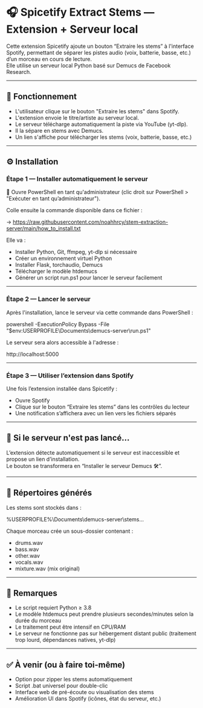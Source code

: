 # 🎧 Spicetify Extract Stems — Extension + Serveur local

Cette extension Spicetify ajoute un bouton “Extraire les stems” à l'interface Spotify, permettant de séparer les pistes audio (voix, batterie, basse, etc.) d’un morceau en cours de lecture.  
Elle utilise un serveur local Python basé sur Demucs de Facebook Research.

---

## 🚀 Fonctionnement

- L'utilisateur clique sur le bouton "Extraire les stems" dans Spotify.
- L'extension envoie le titre/artiste au serveur local.
- Le serveur télécharge automatiquement la piste via YouTube (yt-dlp).
- Il la sépare en stems avec Demucs.
- Un lien s'affiche pour télécharger les stems (voix, batterie, basse, etc.)

---

## ⚙️ Installation

### Étape 1 — Installer automatiquement le serveur

📌 Ouvre PowerShell en tant qu'administrateur (clic droit sur PowerShell > "Exécuter en tant qu’administrateur").

Colle ensuite la commande disponible dans ce fichier :

→ https://raw.githubusercontent.com/noahhrcy/stem-extraction-server/main/how_to_install.txt

Elle va :
- Installer Python, Git, ffmpeg, yt-dlp si nécessaire
- Créer un environnement virtuel Python
- Installer Flask, torchaudio, Demucs
- Télécharger le modèle htdemucs
- Générer un script run.ps1 pour lancer le serveur facilement

---

### Étape 2 — Lancer le serveur

Après l'installation, lance le serveur via cette commande dans PowerShell :

powershell -ExecutionPolicy Bypass -File "$env:USERPROFILE\Documents\demucs-server\run.ps1"

Le serveur sera alors accessible à l'adresse :

http://localhost:5000

---

### Étape 3 — Utiliser l’extension dans Spotify

Une fois l’extension installée dans Spicetify :
- Ouvre Spotify
- Clique sur le bouton “Extraire les stems” dans les contrôles du lecteur
- Une notification s’affichera avec un lien vers les fichiers séparés

---

## 🧪 Si le serveur n'est pas lancé…

L’extension détecte automatiquement si le serveur est inaccessible et propose un lien d’installation.  
Le bouton se transformera en “Installer le serveur Demucs 🛠️”.

---

## 📂 Répertoires générés

Les stems sont stockés dans :

%USERPROFILE%\Documents\demucs-server\stems\...

Chaque morceau crée un sous-dossier contenant :
- drums.wav
- bass.wav
- other.wav
- vocals.wav
- mixture.wav (mix original)

---

## 📌 Remarques

- Le script requiert Python ≥ 3.8
- Le modèle htdemucs peut prendre plusieurs secondes/minutes selon la durée du morceau
- Le traitement peut être intensif en CPU/RAM
- Le serveur ne fonctionne pas sur hébergement distant public (traitement trop lourd, dépendances natives, yt-dlp)

---

## ✅ À venir (ou à faire toi-même)

- Option pour zipper les stems automatiquement
- Script .bat universel pour double-clic
- Interface web de pré-écoute ou visualisation des stems
- Amélioration UI dans Spotify (icônes, état du serveur, etc.)
